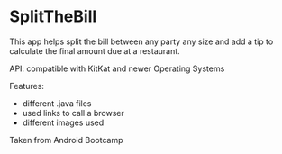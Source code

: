 # SplitTheBill

This app helps split the bill between any party any size and add a tip to calculate the final amount due at a restaurant.

API: compatible with KitKat and newer Operating Systems

Features:
- different .java files
- used links to call a browser 
- different images used

Taken from Android Bootcamp
